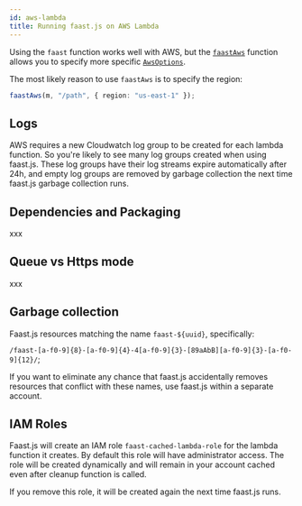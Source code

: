 ```yaml
---
id: aws-lambda
title: Running faast.js on AWS Lambda
---
```


Using the `faast` function works well with AWS, but the [`faastAws`](./api/faastjs.faastaws.md) function allows you to specify more specific [`AwsOptions`](./api/faastjs.awsoptions.md).

The most likely reason to use `faastAws` is to specify the region:

```typescript
faastAws(m, "/path", { region: "us-east-1" });
```

## Logs

AWS requires a new Cloudwatch log group to be created for each lambda function. So you're likely to see many log groups created when using faast.js. These log groups have their log streams expire automatically after 24h, and empty log groups are removed by garbage collection the next time faast.js garbage collection runs.

## Dependencies and Packaging

xxx

## Queue vs Https mode

xxx

## Garbage collection

Faast.js resources matching the name `faast-${uuid}`, specifically:

`/faast-[a-f0-9]{8}-[a-f0-9]{4}-4[a-f0-9]{3}-[89aAbB][a-f0-9]{3}-[a-f0-9]{12}/`;

If you want to eliminate any chance that faast.js accidentally removes resources that conflict with these names, use faast.js within a separate account.

## IAM Roles

Faast.js will create an IAM role `faast-cached-lambda-role` for the lambda function it creates. By default this role will have administrator access. The role will be created dynamically and will remain in your account cached even after cleanup function is called.

If you remove this role, it will be created again the next time faast.js runs.

